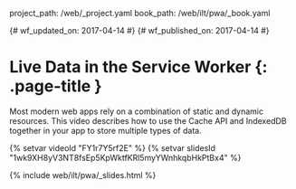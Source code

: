 project_path: /web/_project.yaml
book_path: /web/ilt/pwa/_book.yaml

{# wf_updated_on: 2017-04-14 #}
{# wf_published_on: 2017-04-14 #}

# Live Data in the Service Worker {: .page-title }

Most modern web apps rely on a combination of static and dynamic resources. This
video describes how to use the Cache API and IndexedDB together in your app to
store multiple types of data.

{% setvar videoId "FY1r7Y5rf2E" %}
{% setvar slidesId "1wk9XH8yV3NT8fsEp5KpWktfKRl5myYWnhkqbHkPtBx4" %}

{% include web/ilt/pwa/_slides.html %}
